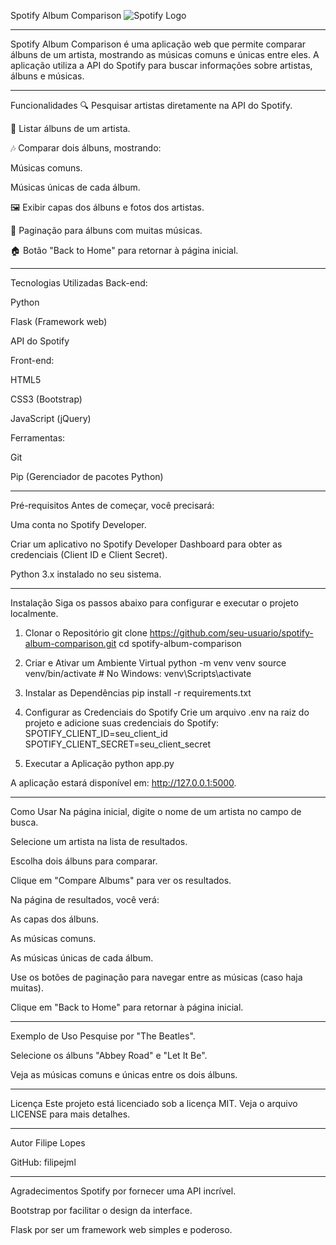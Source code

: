 Spotify Album Comparison
![Spotify Logo](https://upload.wikimedia.org/wikipedia/commons/1/19/Spotify_logo_without_text.svg)
_______________________________________________________________________________________________________________________________________________________________________________________________________________________________________
Spotify Album Comparison é uma aplicação web que permite comparar álbuns de um artista, mostrando as músicas comuns e únicas entre eles. A aplicação utiliza a API do Spotify para buscar informações sobre artistas, álbuns e músicas.
_______________________________________________________________________________________________________________________________________________________________________________________________________________________________________
Funcionalidades
🔍 Pesquisar artistas diretamente na API do Spotify.

🎵 Listar álbuns de um artista.

🎶 Comparar dois álbuns, mostrando:

Músicas comuns.

Músicas únicas de cada álbum.

🖼️ Exibir capas dos álbuns e fotos dos artistas.

📄 Paginação para álbuns com muitas músicas.

🏠 Botão "Back to Home" para retornar à página inicial.
_______________________________________________________________________________________________________________________________________________________________________________________________________________________________________
Tecnologias Utilizadas
Back-end:

Python

Flask (Framework web)

API do Spotify

Front-end:

HTML5

CSS3 (Bootstrap)

JavaScript (jQuery)

Ferramentas:

Git

Pip (Gerenciador de pacotes Python)
_______________________________________________________________________________________________________________________________________________________________________________________________________________________________________
Pré-requisitos
Antes de começar, você precisará:

Uma conta no Spotify Developer.

Criar um aplicativo no Spotify Developer Dashboard para obter as credenciais (Client ID e Client Secret).

Python 3.x instalado no seu sistema.
_______________________________________________________________________________________________________________________________________________________________________________________________________________________________________
Instalação
Siga os passos abaixo para configurar e executar o projeto localmente.

1. Clonar o Repositório
git clone https://github.com/seu-usuario/spotify-album-comparison.git
cd spotify-album-comparison

2. Criar e Ativar um Ambiente Virtual
python -m venv venv
source venv/bin/activate  # No Windows: venv\Scripts\activate

4. Instalar as Dependências
pip install -r requirements.txt

5. Configurar as Credenciais do Spotify
Crie um arquivo .env na raiz do projeto e adicione suas credenciais do Spotify:
SPOTIFY_CLIENT_ID=seu_client_id
SPOTIFY_CLIENT_SECRET=seu_client_secret

6. Executar a Aplicação
python app.py


A aplicação estará disponível em: http://127.0.0.1:5000.
_______________________________________________________________________________________________________________________________________________________________________________________________________________________________________
Como Usar
Na página inicial, digite o nome de um artista no campo de busca.

Selecione um artista na lista de resultados.

Escolha dois álbuns para comparar.

Clique em "Compare Albums" para ver os resultados.

Na página de resultados, você verá:

As capas dos álbuns.

As músicas comuns.

As músicas únicas de cada álbum.

Use os botões de paginação para navegar entre as músicas (caso haja muitas).

Clique em "Back to Home" para retornar à página inicial.
_______________________________________________________________________________________________________________________________________________________________________________________________________________________________________
Exemplo de Uso
Pesquise por "The Beatles".

Selecione os álbuns "Abbey Road" e "Let It Be".

Veja as músicas comuns e únicas entre os dois álbuns.
_______________________________________________________________________________________________________________________________________________________________________________________________________________________________________
Licença
Este projeto está licenciado sob a licença MIT. Veja o arquivo LICENSE para mais detalhes.
_______________________________________________________________________________________________________________________________________________________________________________________________________________________________________
Autor
Filipe Lopes

GitHub: filipejml
_______________________________________________________________________________________________________________________________________________________________________________________________________________________________________
Agradecimentos
Spotify por fornecer uma API incrível.

Bootstrap por facilitar o design da interface.

Flask por ser um framework web simples e poderoso.
